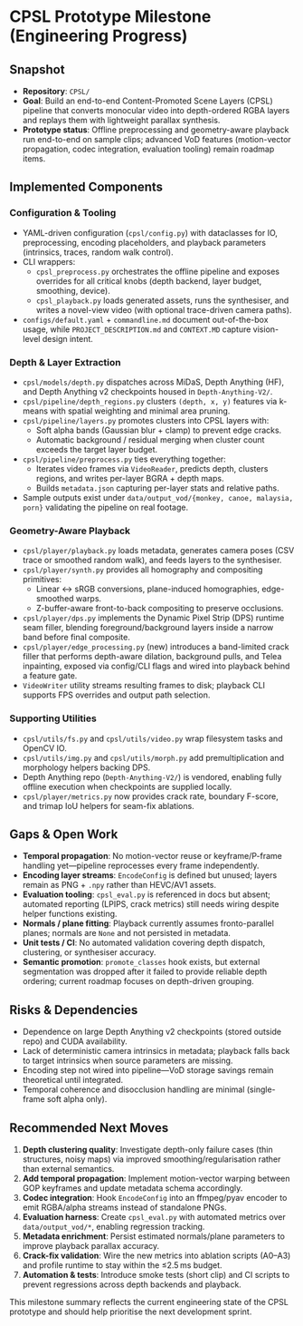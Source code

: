 # CPSL Prototype Milestone (Engineering Progress)

## Snapshot
- **Repository**: `CPSL/`
- **Goal**: Build an end-to-end Content-Promoted Scene Layers (CPSL) pipeline that converts monocular video into depth-ordered RGBA layers and replays them with lightweight parallax synthesis.
- **Prototype status**: Offline preprocessing and geometry-aware playback run end-to-end on sample clips; advanced VoD features (motion-vector propagation, codec integration, evaluation tooling) remain roadmap items.

## Implemented Components

### Configuration & Tooling
- YAML-driven configuration (`cpsl/config.py`) with dataclasses for IO, preprocessing, encoding placeholders, and playback parameters (intrinsics, traces, random walk control).
- CLI wrappers:
  - `cpsl_preprocess.py` orchestrates the offline pipeline and exposes overrides for all critical knobs (depth backend, layer budget, smoothing, device).
  - `cpsl_playback.py` loads generated assets, runs the synthesiser, and writes a novel-view video (with optional trace-driven camera paths).
- `configs/default.yaml` + `commandline.md` document out-of-the-box usage, while `PROJECT_DESCRIPTION.md` and `CONTEXT.MD` capture vision-level design intent.

### Depth & Layer Extraction
- `cpsl/models/depth.py` dispatches across MiDaS, Depth Anything (HF), and Depth Anything v2 checkpoints housed in `Depth-Anything-V2/`.
- `cpsl/pipeline/depth_regions.py` clusters `(depth, x, y)` features via k-means with spatial weighting and minimal area pruning.
- `cpsl/pipeline/layers.py` promotes clusters into CPSL layers with:
  - Soft alpha bands (Gaussian blur + clamp) to prevent edge cracks.
  - Automatic background / residual merging when cluster count exceeds the target layer budget.
- `cpsl/pipeline/preprocess.py` ties everything together:
  - Iterates video frames via `VideoReader`, predicts depth, clusters regions, and writes per-layer BGRA + depth maps.
  - Builds `metadata.json` capturing per-layer stats and relative paths.
- Sample outputs exist under `data/output_vod/{monkey, canoe, malaysia, porn}` validating the pipeline on real footage.

### Geometry-Aware Playback
- `cpsl/player/playback.py` loads metadata, generates camera poses (CSV trace or smoothed random walk), and feeds layers to the synthesiser.
- `cpsl/player/synth.py` provides all homography and compositing primitives:
  - Linear ↔ sRGB conversions, plane-induced homographies, edge-smoothed warps.
  - Z-buffer-aware front-to-back compositing to preserve occlusions.
- `cpsl/player/dps.py` implements the Dynamic Pixel Strip (DPS) runtime seam filler, blending foreground/background layers inside a narrow band before final composite.
- `cpsl/player/edge_processing.py` (new) introduces a band-limited crack filler that performs depth-aware dilation, background pulls, and Telea inpainting, exposed via config/CLI flags and wired into playback behind a feature gate.
- `VideoWriter` utility streams resulting frames to disk; playback CLI supports FPS overrides and output path selection.

### Supporting Utilities
- `cpsl/utils/fs.py` and `cpsl/utils/video.py` wrap filesystem tasks and OpenCV IO.
- `cpsl/utils/img.py` and `cpsl/utils/morph.py` add premultiplication and morphology helpers backing DPS.
- Depth Anything repo (`Depth-Anything-V2/`) is vendored, enabling fully offline execution when checkpoints are supplied locally.
- `cpsl/player/metrics.py` now provides crack rate, boundary F-score, and trimap IoU helpers for seam-fix ablations.

## Gaps & Open Work
- **Temporal propagation**: No motion-vector reuse or keyframe/P-frame handling yet—pipeline reprocesses every frame independently.
- **Encoding layer streams**: `EncodeConfig` is defined but unused; layers remain as PNG + `.npy` rather than HEVC/AV1 assets.
- **Evaluation tooling**: `cpsl_eval.py` is referenced in docs but absent; automated reporting (LPIPS, crack metrics) still needs wiring despite helper functions existing.
- **Normals / plane fitting**: Playback currently assumes fronto-parallel planes; normals are `None` and not persisted in metadata.
- **Unit tests / CI**: No automated validation covering depth dispatch, clustering, or synthesiser accuracy.
- **Semantic promotion**: `promote_classes` hook exists, but external segmentation was dropped after it failed to provide reliable depth ordering; current roadmap focuses on depth-driven grouping.

## Risks & Dependencies
- Dependence on large Depth Anything v2 checkpoints (stored outside repo) and CUDA availability.
- Lack of deterministic camera intrinsics in metadata; playback falls back to target intrinsics when source parameters are missing.
- Encoding step not wired into pipeline—VoD storage savings remain theoretical until integrated.
- Temporal coherence and disocclusion handling are minimal (single-frame soft alpha only).

## Recommended Next Moves
1. **Depth clustering quality**: Investigate depth-only failure cases (thin structures, noisy maps) via improved smoothing/regularisation rather than external semantics.
2. **Add temporal propagation**: Implement motion-vector warping between GOP keyframes and update metadata schema accordingly.
3. **Codec integration**: Hook `EncodeConfig` into an ffmpeg/pyav encoder to emit RGBA/alpha streams instead of standalone PNGs.
4. **Evaluation harness**: Create `cpsl_eval.py` with automated metrics over `data/output_vod/*`, enabling regression tracking.
5. **Metadata enrichment**: Persist estimated normals/plane parameters to improve playback parallax accuracy.
6. **Crack-fix validation**: Wire the new metrics into ablation scripts (A0–A3) and profile runtime to stay within the ≤2.5 ms budget.
7. **Automation & tests**: Introduce smoke tests (short clip) and CI scripts to prevent regressions across depth backends and playback.

This milestone summary reflects the current engineering state of the CPSL prototype and should help prioritise the next development sprint.
